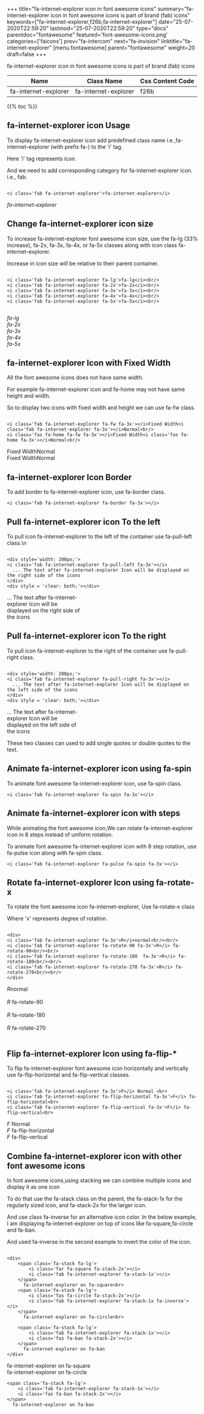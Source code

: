 +++
title="fa-internet-explorer icon in font awesome icons"
summary="fa-internet-explorer icon in font awesome icons is part of brand (fab) icons"
keywords=["fa-internet-explorer,f26b,fa-internet-explorer"]
date="25-07-2020T22:59:20"
lastmod="25-07-2020T22:59:20"
type="docs"
parentdoc="fontawesome"
featured='font-awesome-icons.png'
categories=['faicons']
prev="fa-intercom"
next="fa-invision"
linktitle="fa-internet-explorer"
[menu.fontawesome]
parent="fontawesome"
weight=20
draft=false
+++


fa-internet-explorer icon in font awesome icons is part of brand (fab) icons

<div class='table-responsive'><table class='table'><thead><tr><th>Name</th><th>Class Name</th><th>Css Content Code</th></tr></thead><tbody><tr><td>fa-internet-explorer</td><td>fa-internet-explorer</td><td>f26b</td></tr></tbody></table></div>


{{% toc %}}


## fa-internet-explorer icon Usage

To display fa-internet-explorer icon add predefined class name i.e.,fa-internet-explorer (with prefix fa-) to the 'i' tag.

Here 'i' tag represents icon.

And we need to add corresponding category for fa-internet-explorer icon. i.e., fab.


```

<i class='fab fa-internet-explorer'>fa-internet-explorer</i>
```

<i class='fab fa-internet-explorer'>fa-internet-explorer</i>




## Change fa-internet-explorer icon size
To increase fa-internet-explorer font awesome icon size, use the fa-lg (33% increase), fa-2x, fa-3x, fa-4x, or fa-5x classes along with icon class fa-internet-explorer.

Increase in icon size will be relative to their parent container. 

```

<i class='fab fa-internet-explorer fa-lg'>fa-lg</i><br/>
<i class='fab fa-internet-explorer fa-2x'>fa-2x</i><br/>
<i class='fab fa-internet-explorer fa-3x'>fa-3x</i><br/>
<i class='fab fa-internet-explorer fa-4x'>fa-4x</i><br/>
<i class='fab fa-internet-explorer fa-5x'>fa-5x</i><br/>
            
```

<i class='fab fa-internet-explorer fa-lg'>fa-lg</i><br/>
<i class='fab fa-internet-explorer fa-2x'>fa-2x</i><br/>
<i class='fab fa-internet-explorer fa-3x'>fa-3x</i><br/>
<i class='fab fa-internet-explorer fa-4x'>fa-4x</i><br/>
<i class='fab fa-internet-explorer fa-5x'>fa-5x</i><br/>
            



## fa-internet-explorer Icon with Fixed Width 

All the font awesome icons does not have same width.

For example fa-internet-explorer icon and fa-home may not have same height and width.

So to display two icons with fixed width and height we can use fa-fw class.


```

<i class='fab fa-internet-explorer fa-fw fa-3x'></i>Fixed Width<i class='fab fa-internet-explorer fa-3x'></i>Normal<br/>
<i class='fas fa-home fa-fw fa-3x'></i>Fixed Width<i class='fas fa-home fa-3x'></i>Normal<br/>
```

<i class='fab fa-internet-explorer fa-fw fa-3x'></i>Fixed Width<i class='fab fa-internet-explorer fa-3x'></i>Normal<br/>
<i class='fas fa-home fa-fw fa-3x'></i>Fixed Width<i class='fas fa-home fa-3x'></i>Normal<br/>



## fa-internet-explorer Icon Border 

To add border to fa-internet-explorer icon, use fa-border class.


```
<i class='fab fa-internet-explorer fa-border fa-3x'></i>

```
<i class='fab fa-internet-explorer fa-border fa-3x'></i>





## Pull fa-internet-explorer icon To the left

To pull icon fa-internet-explorer to the left of the container use fa-pull-left class.\n

```

<div style='width: 200px;'>
<i class='fab fa-internet-explorer fa-pull-left fa-3x'></i>
  ... The text after fa-internet-explorer Icon will be displayed on the right side of the icons
</div>
<div style = 'clear: both;'></div>
```

<div style='width: 200px;'>
<i class='fab fa-internet-explorer fa-pull-left fa-3x'></i>
  ... The text after fa-internet-explorer Icon will be displayed on the right side of the icons
</div>
<div style = 'clear: both;'></div>




## Pull fa-internet-explorer icon To the right
To pull icon fa-internet-explorer to the right of the container use fa-pull-right class.

```

<div style='width: 200px;'>
<i class='fab fa-internet-explorer fa-pull-right fa-3x'></i>
  ... The text after fa-internet-explorer Icon will be displayed on the left side of the icons
</div>
<div style = 'clear: both;'></div>
```

<div style='width: 200px;'>
<i class='fab fa-internet-explorer fa-pull-right fa-3x'></i>
  ... The text after fa-internet-explorer Icon will be displayed on the left side of the icons
</div>
<div style = 'clear: both;'></div>

These two classes can used to add single quotes or double quotes to the text.


## Animate fa-internet-explorer icon using fa-spin
To animate font awesome fa-internet-explorer icon, use fa-spin class.

```
<i class='fab fa-internet-explorer fa-spin fa-3x'></i>
```
<i class='fab fa-internet-explorer fa-spin fa-3x'></i>




## Animate fa-internet-explorer icon with steps
While animating the font awesome icon,We can rotate fa-internet-explorer icon in 8 steps instead of uniform rotation.

To animate font awesome fa-internet-explorer icon with 8 step rotation, use fa-pulse icon along with fa-spin class.


```
<i class='fab fa-internet-explorer fa-pulse fa-spin fa-3x'></i>

```
<i class='fab fa-internet-explorer fa-pulse fa-spin fa-3x'></i>





## Rotate fa-internet-explorer Icon using fa-rotate-x
To rotate the font awesome icon fa-internet-explorer, Use fa-rotate-x class

Where 'x' represents degree of rotation.


```

<div>
<i class='fab fa-internet-explorer fa-3x'>R</i>normal<br/><br/>
<i class='fab fa-internet-explorer fa-rotate-90 fa-3x'>R</i> fa-rotate-90<br/><br/> 
<i class='fab fa-internet-explorer fa-rotate-180  fa-3x'>R</i> fa-rotate-180<br/><br/> 
<i class='fab fa-internet-explorer fa-rotate-270 fa-3x'>R</i> fa-rotate-270<br/><br/>
</div>
```

<div>
<i class='fab fa-internet-explorer fa-3x'>R</i>normal<br/><br/>
<i class='fab fa-internet-explorer fa-rotate-90 fa-3x'>R</i> fa-rotate-90<br/><br/> 
<i class='fab fa-internet-explorer fa-rotate-180  fa-3x'>R</i> fa-rotate-180<br/><br/> 
<i class='fab fa-internet-explorer fa-rotate-270 fa-3x'>R</i> fa-rotate-270<br/><br/>
</div>




## Flip fa-internet-explorer Icon using fa-flip-*
To flip fa-internet-explorer font awesome icon horizontally and vertically use fa-flip-horizontal and fa-flip-vertical classes. 

```

<i class='fab fa-internet-explorer fa-3x'>F</i> Normal <br>
<i class='fab fa-internet-explorer fa-flip-horizontal fa-3x'>F</i> fa-flip-horizontal<br>
<i class='fab fa-internet-explorer fa-flip-vertical fa-3x'>F</i> fa-flip-vertical<br>
```

<i class='fab fa-internet-explorer fa-3x'>F</i> Normal <br>
<i class='fab fa-internet-explorer fa-flip-horizontal fa-3x'>F</i> fa-flip-horizontal<br>
<i class='fab fa-internet-explorer fa-flip-vertical fa-3x'>F</i> fa-flip-vertical<br>




## Combine fa-internet-explorer icon with other font awesome icons
In font awesome icons,using stacking we can combine multiple icons and display it as one icon 

To do that use the fa-stack class on the parent, the fa-stack-1x for the regularly sized icon, and fa-stack-2x for the larger icon.

And use class fa-inverse for an alternative icon color. 
In the below example, I am displaying fa-internet-explorer on top of icons like fa-square,fa-circle and fa-ban.

And used fa-inverse in the second example to invert the color of the icon.

```

<div>
    <span class='fa-stack fa-lg'>
        <i class='far fa-square fa-stack-2x'></i>
        <i class='fab fa-internet-explorer fa-stack-1x'></i>
    </span>
      fa-internet-explorer on fa-square<br>
    <span class='fa-stack fa-lg'>
        <i class='fas fa-circle fa-stack-2x'></i>
        <i class='fab fa-internet-explorer fa-stack-1x fa-inverse'></i>
    </span>
      fa-internet-explorer on fa-circle<br>

    <span class='fa-stack fa-lg'>
        <i class='fab fa-internet-explorer fa-stack-1x'></i>
        <i class='fas fa-ban fa-stack-2x'></i>
    </span>
      fa-internet-explorer on fa-ban
</div>
```

<div>
    <span class='fa-stack fa-lg'>
        <i class='far fa-square fa-stack-2x'></i>
        <i class='fab fa-internet-explorer fa-stack-1x'></i>
    </span>
      fa-internet-explorer on fa-square<br>
    <span class='fa-stack fa-lg'>
        <i class='fas fa-circle fa-stack-2x'></i>
        <i class='fab fa-internet-explorer fa-stack-1x fa-inverse'></i>
    </span>
      fa-internet-explorer on fa-circle<br>

    <span class='fa-stack fa-lg'>
        <i class='fab fa-internet-explorer fa-stack-1x'></i>
        <i class='fas fa-ban fa-stack-2x'></i>
    </span>
      fa-internet-explorer on fa-ban
</div>






